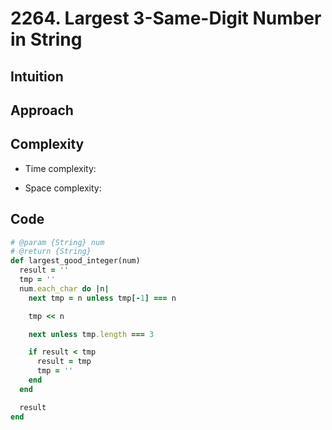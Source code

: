 # 2264. Largest 3-Same-Digit Number in String

## Intuition

## Approach
<!-- Describe your approach to solving the problem. -->

## Complexity

- Time complexity:
<!-- Add your time complexity here, e.g. $$O(n)$$ -->

- Space complexity:
<!-- Add your space complexity here, e.g. $$O(n)$$ -->

## Code

```ruby
# @param {String} num
# @return {String}
def largest_good_integer(num)
  result = ''
  tmp = ''
  num.each_char do |n|
    next tmp = n unless tmp[-1] === n

    tmp << n

    next unless tmp.length === 3

    if result < tmp
      result = tmp
      tmp = ''
    end
  end

  result
end
```
